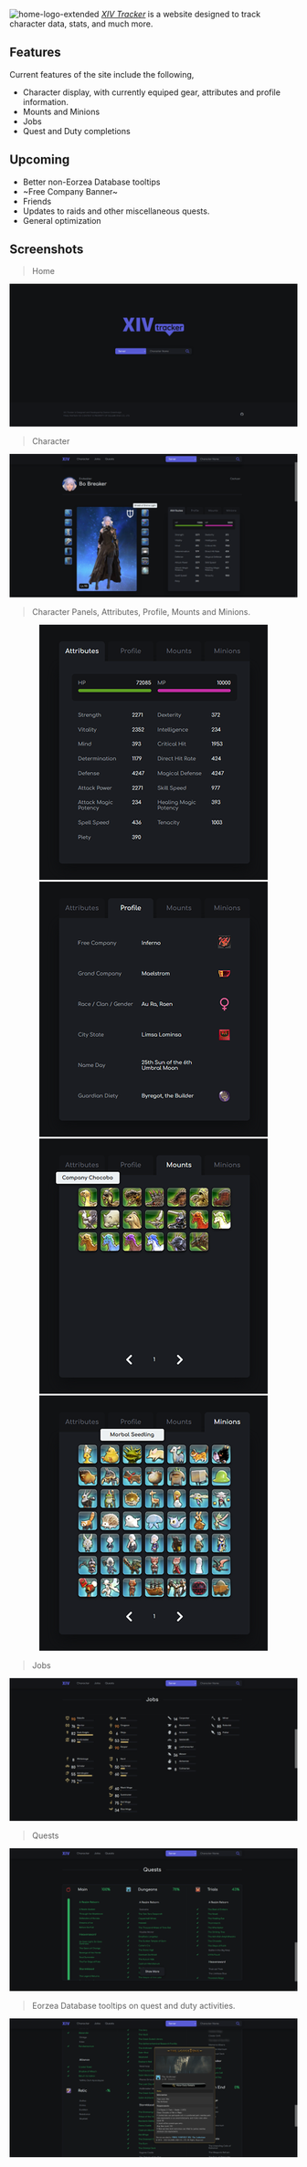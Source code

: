 ![home-logo-extended](https://user-images.githubusercontent.com/59471444/149874938-e8316b1a-3fce-40c8-87fe-5d3c30e7dd0b.png)
[*XIV Tracker*](https://damongreenhalgh.github.io/xivtracker) is a website designed to track character data, stats, and much more.

## Features
Current features of the site include the following,

- Character display, with currently equiped gear, attributes and profile information.
- Mounts and Minions
- Jobs
- Quest and Duty completions

## Upcoming

- Better non-Eorzea Database tooltips
- ~Free Company Banner~
- Friends
- Updates to raids and other miscellaneous quests.
- General optimization

## Screenshots

> Home

![Home](.github/home.png)

> Character

![Character](.github/character.png)

> Character Panels, Attributes, Profile, Mounts and Minions.

<p align="center">
  <img src="github/attributes.png" alt="Atrributes">
  <img src="github/profile.png" alt="Profile">
  <img src="github/mounts.png" alt="Mounts">
  <img src="github/minions.png" alt="Minions">
 </p>

> Jobs

![Jobs](.github/jobs.png)

> Quests

![Quests](.github/quests-hidden.png)

> Eorzea Database tooltips on quest and duty activities.

![Quests Tooltip](.github/quests-tooltip.png)
